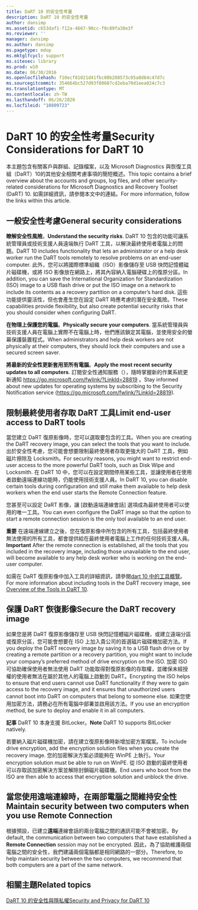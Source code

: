 ```yaml
---
title: DaRT 10 的安全性考量
description: DaRT 10 的安全性考量
author: dansimp
ms.assetid: c653daf1-f12a-4667-98cc-f0c89fa38e3f
ms.reviewer: ''
manager: dansimp
ms.author: dansimp
ms.pagetype: mdop
ms.mktglfcycl: support
ms.sitesec: library
ms.prod: w10
ms.date: 08/30/2016
ms.openlocfilehash: f10ecf81021d41fbc08b288573c05a8d64c47d7c
ms.sourcegitcommit: 354664bc527d93f80687cd2eba70d1eea024c7c3
ms.translationtype: MT
ms.contentlocale: zh-TW
ms.lasthandoff: 06/26/2020
ms.locfileid: "10809723"
---
```

# <span data-ttu-id="a761a-103">DaRT 10 的安全性考量</span><span class="sxs-lookup"><span data-stu-id="a761a-103">Security Considerations for DaRT 10</span></span>


<span data-ttu-id="a761a-104">本主題包含有關客戶與群組、記錄檔案，以及 Microsoft Diagnostics 與恢復工具組（DaRT）10的其他安全相關考慮事項的簡短概述。</span><span class="sxs-lookup"><span data-stu-id="a761a-104">This topic contains a brief overview about the accounts and groups, log files, and other security-related considerations for Microsoft Diagnostics and Recovery Toolset (DaRT) 10.</span></span> <span data-ttu-id="a761a-105">如需詳細資訊，請參閱本文中的連結。</span><span class="sxs-lookup"><span data-stu-id="a761a-105">For more information, follow the links within this article.</span></span>

## <span data-ttu-id="a761a-106">一般安全性考慮</span><span class="sxs-lookup"><span data-stu-id="a761a-106">General security considerations</span></span>


<span data-ttu-id="a761a-107">**瞭解安全性風險**。</span><span class="sxs-lookup"><span data-stu-id="a761a-107">**Understand the security risks**.</span></span> <span data-ttu-id="a761a-108">DaRT 10 包含的功能可讓系統管理員或技術支援人員遠端執行 DaRT 工具，以解決最終使用者電腦上的問題。</span><span class="sxs-lookup"><span data-stu-id="a761a-108">DaRT 10 includes functionality that lets an administrator or a help desk worker run the DaRT tools remotely to resolve problems on an end-user computer.</span></span> <span data-ttu-id="a761a-109">此外，您可以將國際標準組織（ISO）影像儲存至 USB 快閃記憶體磁片磁碟機，或將 ISO 影像放在網路上，將其內容納入電腦硬碟上的復原分區。</span><span class="sxs-lookup"><span data-stu-id="a761a-109">In addition, you can save the International Organization for Standardization (ISO) image to a USB flash drive or put the ISO image on a network to include its contents as a recovery partition on a computer’s hard disk.</span></span> <span data-ttu-id="a761a-110">這些功能提供靈活性，但也會產生您在設定 DaRT 時應考慮的潛在安全風險。</span><span class="sxs-lookup"><span data-stu-id="a761a-110">These capabilities provide flexibility, but also create potential security risks that you should consider when configuring DaRT.</span></span>

<span data-ttu-id="a761a-111">**在物理上保護您的電腦**。</span><span class="sxs-lookup"><span data-stu-id="a761a-111">**Physically secure your computers**.</span></span> <span data-ttu-id="a761a-112">當系統管理員與技術支援人員在電腦上實際不在電腦上時，他們應該鎖定其電腦，並使用安全的螢幕保護裝置程式。</span><span class="sxs-lookup"><span data-stu-id="a761a-112">When administrators and help desk workers are not physically at their computers, they should lock their computers and use a secured screen saver.</span></span>

<span data-ttu-id="a761a-113">**將最新的安全性更新套用至所有電腦**。</span><span class="sxs-lookup"><span data-stu-id="a761a-113">**Apply the most recent security updates to all computers**.</span></span> <span data-ttu-id="a761a-114">訂閱安全性通知服務（），隨時掌握新的作業系統更新通知 <https://go.microsoft.com/fwlink/?LinkId=28819> 。</span><span class="sxs-lookup"><span data-stu-id="a761a-114">Stay informed about new updates for operating systems by subscribing to the Security Notification service (<https://go.microsoft.com/fwlink/?LinkId=28819>).</span></span>

## <span data-ttu-id="a761a-115">限制最終使用者存取 DaRT 工具</span><span class="sxs-lookup"><span data-stu-id="a761a-115">Limit end-user access to DaRT tools</span></span>


<span data-ttu-id="a761a-116">當您建立 DaRT 復原影像時，您可以選取要包含的工具。</span><span class="sxs-lookup"><span data-stu-id="a761a-116">When you are creating the DaRT recovery image, you can select the tools that you want to include.</span></span> <span data-ttu-id="a761a-117">出於安全性考慮，您可能會想要限制最終使用者存取更強大的 DaRT 工具，例如磁片擦除及 Locksmith。</span><span class="sxs-lookup"><span data-stu-id="a761a-117">For security reasons, you might want to restrict end-user access to the more powerful DaRT tools, such as Disk Wipe and Locksmith.</span></span> <span data-ttu-id="a761a-118">在 DaRT 10 中，您可以在設定期間停用某些工具，並讓使用者在使用者啟動遠端連線功能時，仍能使用技術支援人員。</span><span class="sxs-lookup"><span data-stu-id="a761a-118">In DaRT 10, you can disable certain tools during configuration and still make them available to help desk workers when the end user starts the Remote Connection feature.</span></span>

<span data-ttu-id="a761a-119">您甚至可以設定 DaRT 影像，讓 [啟動遠端連線會話] 選項成為最終使用者可以使用的唯一工具。</span><span class="sxs-lookup"><span data-stu-id="a761a-119">You can even configure the DaRT image so that the option to start a remote connection session is the only tool available to an end user.</span></span>

<span data-ttu-id="a761a-120">**重要** 在遠端連線建立之後，您在復原影像中所包含的所有工具，包括最終使用者無法使用的所有工具，都會提供給在最終使用者電腦上工作的任何技術支援人員。</span><span class="sxs-lookup"><span data-stu-id="a761a-120">**Important** After the remote connection is established, all the tools that you included in the recovery image, including those unavailable to the end user, will become available to any help desk worker who is working on the end–user computer.</span></span>

 

<span data-ttu-id="a761a-121">如需在 DaRT 復原影像中加入工具的詳細資訊，請參閱[dart 10 中的工具概覽](overview-of-the-tools-in-dart-10.md)。</span><span class="sxs-lookup"><span data-stu-id="a761a-121">For more information about including tools in the DaRT recovery image, see [Overview of the Tools in DaRT 10](overview-of-the-tools-in-dart-10.md).</span></span>

## <span data-ttu-id="a761a-122">保護 DaRT 恢復影像</span><span class="sxs-lookup"><span data-stu-id="a761a-122">Secure the DaRT recovery image</span></span>


<span data-ttu-id="a761a-123">如果您是將 DaRT 復原影像儲存至 USB 快閃記憶體磁片磁碟機，或建立遠端分區或復原分區，您可能會想要在 ISO 上加入貴公司的首選磁片磁碟機加密方法。</span><span class="sxs-lookup"><span data-stu-id="a761a-123">If you deploy the DaRT recovery image by saving it to a USB flash drive or by creating a remote partition or a recovery partition, you might want to include your company’s preferred method of drive encryption on the ISO.</span></span> <span data-ttu-id="a761a-124">加密 ISO 可協助確保使用者無法使用 DaRT 功能取得對復原影像的存取權，並確保未經授權的使用者無法在屬於其他人的電腦上啟動到 DaRT。</span><span class="sxs-lookup"><span data-stu-id="a761a-124">Encrypting the ISO helps to ensure that end users cannot use DaRT functionality if they were to gain access to the recovery image, and it ensures that unauthorized users cannot boot into DaRT on computers that belong to someone else.</span></span> <span data-ttu-id="a761a-125">如果您使用加密方法，請務必在所有電腦中部署並啟用該方法。</span><span class="sxs-lookup"><span data-stu-id="a761a-125">If you use an encryption method, be sure to deploy and enable it in all computers.</span></span>

<span data-ttu-id="a761a-126">**記事** DaRT 10 本身支援 BitLocker。</span><span class="sxs-lookup"><span data-stu-id="a761a-126">**Note** DaRT 10 supports BitLocker natively.</span></span>

 

<span data-ttu-id="a761a-127">若要納入磁片磁碟機加密，請在建立復原影像時新增加密方案檔案。</span><span class="sxs-lookup"><span data-stu-id="a761a-127">To include drive encryption, add the encryption solution files when you create the recovery image.</span></span> <span data-ttu-id="a761a-128">您的加密解決方案必須能夠在 WinPE 上執行。</span><span class="sxs-lookup"><span data-stu-id="a761a-128">Your encryption solution must be able to run on WinPE.</span></span> <span data-ttu-id="a761a-129">從 ISO 啟動的最終使用者可以存取該加密解決方案並解除封鎖磁片磁碟機。</span><span class="sxs-lookup"><span data-stu-id="a761a-129">End users who boot from the ISO are then able to access that encryption solution and unblock the drive.</span></span>

## <span data-ttu-id="a761a-130">當您使用遠端連線時，在兩部電腦之間維持安全性</span><span class="sxs-lookup"><span data-stu-id="a761a-130">Maintain security between two computers when you use Remote Connection</span></span>


<span data-ttu-id="a761a-131">根據預設，已建立**遠端**連線會話的兩台電腦之間的通訊可能不會被加密。</span><span class="sxs-lookup"><span data-stu-id="a761a-131">By default, the communication between two computers that have established a **Remote Connection** session may not be encrypted.</span></span> <span data-ttu-id="a761a-132">因此，為了協助維護兩個電腦之間的安全性，我們建議兩個電腦都是相同網路的一部分。</span><span class="sxs-lookup"><span data-stu-id="a761a-132">Therefore, to help maintain security between the two computers, we recommend that both computers are a part of the same network.</span></span>

## <span data-ttu-id="a761a-133">相關主題</span><span class="sxs-lookup"><span data-stu-id="a761a-133">Related topics</span></span>


[<span data-ttu-id="a761a-134">DaRT 10 的安全性與隱私權</span><span class="sxs-lookup"><span data-stu-id="a761a-134">Security and Privacy for DaRT 10</span></span>](security-and-privacy-for-dart-10.md)

 

 





